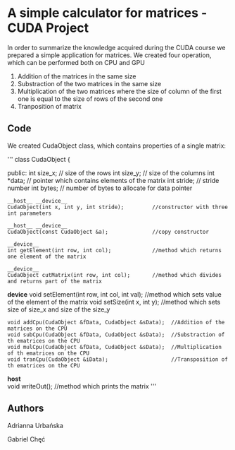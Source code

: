 # A simple calculator for matrices - CUDA Project

In order to summarize the knowledge acquired during the CUDA course we prepared a simple application for matrices.
We created four operation, which can be performed both on CPU and GPU
1. Addition of the matrices in the same size
2. Substraction of the two matrices in the same size
3. Multiplication of the two matrices where the size of column of the first one is equal to the size of rows of the second one
4. Tranposition of matrix

## Code

We created CudaObject class, which contains properties of a single matrix:

'''
class CudaObject {

public:
	int size_x;   // size of the rows
	int size_y;   // size of the columns
	int *data;    // pointer which contains elements of the matrix
	int stride;   // stride number
	int bytes;    // number of bytes to allocate for data pointer
	
	__host__ __device__
	CudaObject(int x, int y, int stride);         //constructor with three int parameters
	
	__host__ __device__	
	CudaObject(const CudaObject &a);              //copy constructor
	
	__device__ 
	int getElement(int row, int col);             //method which returns one element of the matrix
  
	__device__
	CudaObject cutMatrix(int row, int col);       //method which divides and returns part of the matrix
	 
  __device__
	void setElement(int row, int col, int val);   //method which sets value of the element of the matrix
	void setSize(int x, int y);                   //method which sets size of size_x and size of the size_y
  
	void addCpu(CudaObject &fData, CudaObject &sData);  //Addition of the matrices on the CPU
	void subCpu(CudaObject &fData, CudaObject &sData);  //Substraction of th ematrices on the CPU
	void mulCpu(CudaObject &fData, CudaObject &sData);  //Multiplication of th ematrices on the CPU
	void tranCpu(CudaObject &iData);                    //Transposition of th ematrices on the CPU
  
  __host__  
	void writeOut();                              //method which prints the matrix
'''

## Authors

Adrianna Urbańska

Gabriel Chęć
